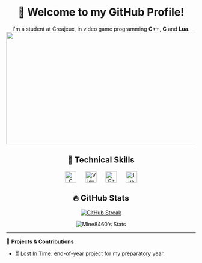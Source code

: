 
<div align="center">
  <h1>👋 Welcome to my GitHub Profile!</h1>
  <p>I'm a student at Creajeux, in video game programming <strong>C++</strong>, <strong>C</strong> and <strong>Lua</strong>. 
    
<a href="https://www.gitanimals.org/en_US?utm_medium=image&utm_source=Mine8460&utm_content=farm">
<img
  src="https://render.gitanimals.org/farms/Mine8460"
  width="600"
  height="300"
/>
</a>

</div>

<div align="center">
  <h2>🔧 Technical Skills</h2>
  <img align="center" alt="C" width="30px" style="margin: 0 10px;" src="https://cdn.jsdelivr.net/gh/devicons/devicon/icons/c/c-plain.svg"/>
  <img align="center" alt="VisualStudio" width="30px" style="margin: 0 10px;" src="https://cdn.jsdelivr.net/gh/devicons/devicon/icons/visualstudio/visualstudio-plain.svg" />
  <img align="center" alt="GitHub" width="30px" style="margin: 0 10px;" src="https://cdn.jsdelivr.net/gh/devicons/devicon/icons/github/github-original.svg" />
  <img align="center" alt="Lua" width="30px" style="margin: 0 10px;" src="https://cdn.jsdelivr.net/gh/devicons/devicon/icons/lua/lua-plain.svg" />
</div>

<div align="center">
  <h2>🔥 GitHub Stats</h2>
  
[![GitHub Streak](https://github-readme-streak-stats.herokuapp.com?user=Mine8460&hide_border=true&short_numbers=true&background=000000&currStreakNum=EBEBEB&stroke=EBEBEB&sideNums=EBEBEB&currStreakLabel=EBEBEB&sideLabels=EBEBEB&dates=EBEBEB&excludeDaysLabel=EBEBEB)](https://git.io/streak-stats)

  ![Mine8460's Stats](https://github-readme-stats.vercel.app/api?username=Mine8460&theme=highcontrast&show_icons=true&hide_border=true&count_private=true)

</div>

---

🚀 **Projects & Contributions**

<div align="center">
  <ul align="left">    
    <li>⏳ <a href="https://www.creajeux.fr/project/lostintime/">Lost In Time</a>: end-of-year project for my preparatory year.</li>
  </ul>
</div>
